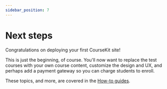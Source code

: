 ```yaml
---
sidebar_position: 7
---
```


# Next steps

Congratulations on deploying your first CourseKit site!

This is just the beginning, of course. You'll now want to replace the test courses with your own course content, customize the design and UX, and perhaps add a payment gateway so you can charge students to enroll.

These topics, and more, are covered in the [How-to guides](/how-to).
